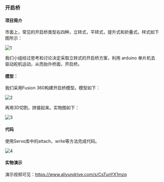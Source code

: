 ### 开启桥

#### 项目简介

市面上，常见的开启桥类型右四种，立转式，平转式，提升式和折叠式。样式如下图所示：

![1](C:\Users\laijiachen2003\Desktop\开启桥\图片\1.png)

我们小组经过思考和讨论决定采取立转式的开启桥方案，利用 arduino 单片机去驱动舵机运动，从而抬升桥面，开启桥。

#### 模型：

我们采用Fusion 360构建开启桥模型。模型如下：

![2](C:\Users\laijiachen2003\Desktop\开启桥\图片\2.png)

再用3D切割，拼接起来。实物图如下：

![3](C:\Users\laijiachen2003\Desktop\开启桥\图片\3.png)

#### 代码

使用Servo库中的attach，write等方法完成代码。

![4](C:\Users\laijiachen2003\Desktop\开启桥\图片\4.png)

#### 实物演示

演示视频可见：https://www.aliyundrive.com/s/CsTunYX1mzq
